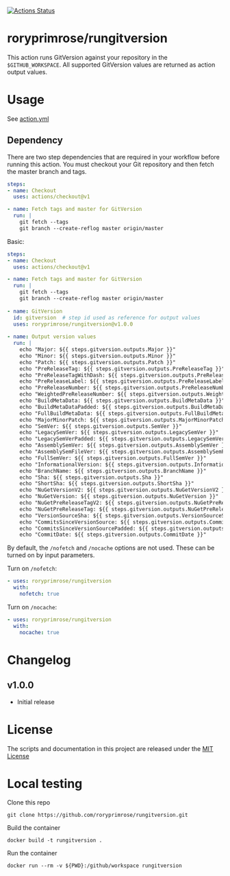 [![Actions Status](https://github.com/roryprimrose/rungitversion/workflows/CI/badge.svg)](https://github.com/roryprimrose/rungitversion/actions)

# roryprimrose/rungitversion

This action runs GitVersion against your repository in the `$GITHUB_WORKSPACE`. All supported GitVersion values are returned as action output values.

# Usage

See [action.yml](action.yml)

## Dependency
There are two step dependencies that are required in your workflow before running this action. You must checkout your Git repository and then fetch the master branch and tags.

```yaml
steps:
- name: Checkout
  uses: actions/checkout@v1

- name: Fetch tags and master for GitVersion
  run: |
    git fetch --tags
    git branch --create-reflog master origin/master
```

Basic:

```yaml
steps:
- name: Checkout
  uses: actions/checkout@v1

- name: Fetch tags and master for GitVersion
  run: |
    git fetch --tags
    git branch --create-reflog master origin/master
    
- name: GitVersion
  id: gitversion  # step id used as reference for output values
  uses: roryprimrose/rungitversion@v1.0.0
  
- name: Output version values 
  run: |
    echo "Major: ${{ steps.gitversion.outputs.Major }}"
    echo "Minor: ${{ steps.gitversion.outputs.Minor }}"
    echo "Patch: ${{ steps.gitversion.outputs.Patch }}"
    echo "PreReleaseTag: ${{ steps.gitversion.outputs.PreReleaseTag }}"
    echo "PreReleaseTagWithDash: ${{ steps.gitversion.outputs.PreReleaseTagWithDash }}"
    echo "PreReleaseLabel: ${{ steps.gitversion.outputs.PreReleaseLabel }}"
    echo "PreReleaseNumber: ${{ steps.gitversion.outputs.PreReleaseNumber }}"
    echo "WeightedPreReleaseNumber: ${{ steps.gitversion.outputs.WeightedPreReleaseNumber }}"
    echo "BuildMetaData: ${{ steps.gitversion.outputs.BuildMetaData }}"
    echo "BuildMetaDataPadded: ${{ steps.gitversion.outputs.BuildMetaDataPadded }}"
    echo "FullBuildMetaData: ${{ steps.gitversion.outputs.FullBuildMetaData }}"
    echo "MajorMinorPatch: ${{ steps.gitversion.outputs.MajorMinorPatch }}"
    echo "SemVer: ${{ steps.gitversion.outputs.SemVer }}"
    echo "LegacySemVer: ${{ steps.gitversion.outputs.LegacySemVer }}"
    echo "LegacySemVerPadded: ${{ steps.gitversion.outputs.LegacySemVerPadded }}"
    echo "AssemblySemVer: ${{ steps.gitversion.outputs.AssemblySemVer }}"
    echo "AssemblySemFileVer: ${{ steps.gitversion.outputs.AssemblySemFileVer }}"
    echo "FullSemVer: ${{ steps.gitversion.outputs.FullSemVer }}"
    echo "InformationalVersion: ${{ steps.gitversion.outputs.InformationalVersion }}"
    echo "BranchName: ${{ steps.gitversion.outputs.BranchName }}"
    echo "Sha: ${{ steps.gitversion.outputs.Sha }}"
    echo "ShortSha: ${{ steps.gitversion.outputs.ShortSha }}"
    echo "NuGetVersionV2: ${{ steps.gitversion.outputs.NuGetVersionV2 }}"
    echo "NuGetVersion: ${{ steps.gitversion.outputs.NuGetVersion }}"
    echo "NuGetPreReleaseTagV2: ${{ steps.gitversion.outputs.NuGetPreReleaseTagV2 }}"
    echo "NuGetPreReleaseTag: ${{ steps.gitversion.outputs.NuGetPreReleaseTag }}"
    echo "VersionSourceSha: ${{ steps.gitversion.outputs.VersionSourceSha }}"
    echo "CommitsSinceVersionSource: ${{ steps.gitversion.outputs.CommitsSinceVersionSource }}"
    echo "CommitsSinceVersionSourcePadded: ${{ steps.gitversion.outputs.CommitsSinceVersionSourcePadded }}"
    echo "CommitDate: ${{ steps.gitversion.outputs.CommitDate }}"
```

By default, the `/nofetch` and `/nocache` options are not used. These can be turned on by input parameters.

Turn on `/nofetch`:
```yaml
- uses: roryprimrose/rungitversion
  with:
    nofetch: true
```

Turn on `/nocache`:
```yaml
- uses: roryprimrose/rungitversion
  with:
    nocache: true
```

# Changelog

## v1.0.0
- Initial release

# License

The scripts and documentation in this project are released under the [MIT License](LICENSE)

# Local testing
Clone this repo
```
git clone https://github.com/roryprimrose/rungitversion.git
```

Build the container
```
docker build -t rungitversion .
```
Run the container
```
docker run --rm -v ${PWD}:/github/workspace rungitversion
```
